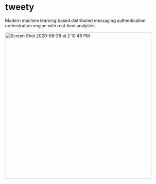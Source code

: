 # tweety
Modern machine learning based distributed messaging authentication orchestration engine with real-time analytics.

<img width="481" alt="Screen Shot 2020-08-28 at 2 10 49 PM" src="https://user-images.githubusercontent.com/1427207/91619057-ef49ee80-e940-11ea-854f-8af30ecf0252.png">
